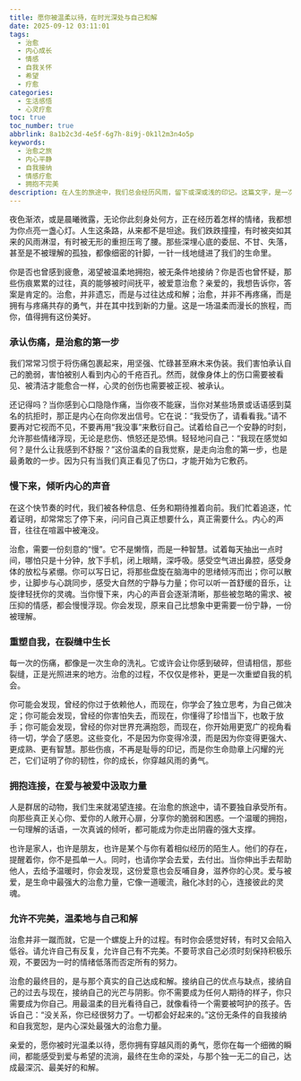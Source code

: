 ```yaml
---
title: 愿你被温柔以待，在时光深处与自己和解
date: 2025-09-12 03:11:01
tags:
  - 治愈
  - 内心成长
  - 情感
  - 自我关怀
  - 希望
  - 疗愈
categories:
  - 生活感悟
  - 心灵疗愈
toc: true
toc_number: true
abbrlink: 8a1b2c3d-4e5f-6g7h-8i9j-0k1l2m3n4o5p
keywords:
  - 治愈之旅
  - 内心平静
  - 自我接纳
  - 情感疗愈
  - 拥抱不完美
description: 在人生的旅途中，我们总会经历风雨，留下或深或浅的印记。这篇文字，是一次温柔的邀请，邀请你停下脚步，倾听内心的声音，感受治愈的力量。它关乎如何面对伤痛，如何与自己和解，如何在每一个细微的瞬间，重新找回内心的平静与力量。愿我们都能在时光的深处，被爱与理解温柔以待，最终与那个真实的自己，达成最深沉的和解。
---
```


夜色渐浓，或是晨曦微露，无论你此刻身处何方，正在经历着怎样的情绪，我都想为你点亮一盏心灯。人生这条路，从来都不是坦途。我们跌跌撞撞，有时被突如其来的风雨淋湿，有时被无形的重担压弯了腰。那些深埋心底的委屈、不甘、失落，甚至是不被理解的孤独，都像细密的针脚，一针一线地缝进了我们的生命里。

你是否也曾感到疲惫，渴望被温柔地拥抱，被无条件地接纳？你是否也曾怀疑，那些伤痕累累的过往，真的能够被时间抚平，被爱意治愈？亲爱的，我想告诉你，答案是肯定的。治愈，并非遗忘，而是与过往达成和解；治愈，并非不再疼痛，而是拥有与疼痛共存的勇气，并在其中找到新的力量。这是一场温柔而漫长的旅程，而你，值得拥有这份美好。

### 承认伤痛，是治愈的第一步

我们常常习惯于将伤痛包裹起来，用坚强、忙碌甚至麻木来伪装。我们害怕承认自己的脆弱，害怕被别人看到内心的千疮百孔。然而，就像身体上的伤口需要被看见、被清洁才能愈合一样，心灵的创伤也需要被正视、被承认。

还记得吗？当你感到心口隐隐作痛，当你夜不能寐，当你对某些场景或话语感到莫名的抗拒时，那正是内心在向你发出信号。它在说：“我受伤了，请看看我。”请不要再对它视而不见，不要再用“我没事”来敷衍自己。试着给自己一个安静的时刻，允许那些情绪浮现，无论是悲伤、愤怒还是恐惧。轻轻地问自己：“我现在感觉如何？是什么让我感到不舒服？”这份温柔的自我觉察，是走向治愈的第一步，也是最勇敢的一步。因为只有当我们真正看见了伤口，才能开始为它敷药。

### 慢下来，倾听内心的声音

在这个快节奏的时代，我们被各种信息、任务和期待推着向前。我们忙着追逐，忙着证明，却常常忘了停下来，问问自己真正想要什么，真正需要什么。内心的声音，往往在喧嚣中被淹没。

治愈，需要一份刻意的“慢”。它不是懒惰，而是一种智慧。试着每天抽出一点时间，哪怕只是十分钟，放下手机，闭上眼睛，深呼吸。感受空气进出鼻腔，感受身体的放松与紧绷。你可以写日记，将那些盘旋在脑海中的思绪倾泻而出；你可以散步，让脚步与心跳同步，感受大自然的宁静与力量；你可以听一首舒缓的音乐，让旋律轻抚你的灵魂。当你慢下来，内心的声音会逐渐清晰，那些被忽略的需求、被压抑的情感，都会慢慢浮现。你会发现，原来自己比想象中更需要一份宁静，一份被理解。

### 重塑自我，在裂缝中生长

每一次的伤痛，都像是一次生命的洗礼。它或许会让你感到破碎，但请相信，那些裂缝，正是光照进来的地方。治愈的过程，不仅仅是修补，更是一次重塑自我的机会。

你可能会发现，曾经的你过于依赖他人，而现在，你学会了独立思考，为自己做决定；你可能会发现，曾经的你害怕失去，而现在，你懂得了珍惜当下，也敢于放手；你可能会发现，曾经的你对世界充满抱怨，而现在，你开始用更宽广的视角看待一切，学会了感恩。这些变化，不是因为你变得冷漠，而是因为你变得更强大、更成熟、更有智慧。那些伤痕，不再是耻辱的印记，而是你生命勋章上闪耀的光芒，它们证明了你的韧性，你的成长，你穿越风雨的勇气。

### 拥抱连接，在爱与被爱中汲取力量

人是群居的动物，我们生来就渴望连接。在治愈的旅途中，请不要独自承受所有。向那些真正关心你、爱你的人敞开心扉，分享你的脆弱和困惑。一个温暖的拥抱，一句理解的话语，一次真诚的倾听，都可能成为你走出阴霾的强大支撑。

也许是家人，也许是朋友，也许是某个与你有着相似经历的陌生人。他们的存在，提醒着你，你不是孤单一人。同时，也请你学会去爱，去付出。当你伸出手去帮助他人，去给予温暖时，你会发现，这份爱意也会反哺自身，滋养你的心灵。爱与被爱，是生命中最强大的治愈力量，它像一道暖流，融化冰封的心，连接彼此的灵魂。

### 允许不完美，温柔地与自己和解

治愈并非一蹴而就，它是一个螺旋上升的过程。有时你会感觉好转，有时又会陷入低谷。请允许自己有反复，允许自己有不完美。不要苛求自己必须时刻保持积极乐观，不要因为一时的情绪低落而否定所有的努力。

治愈的最终目的，是与那个真实的自己达成和解。接纳自己的优点与缺点，接纳自己的过去与现在，接纳自己的光芒与阴影。你不需要成为任何人期待的样子，你只需要成为你自己。用最温柔的目光看待自己，就像看待一个需要被呵护的孩子。告诉自己：“没关系，你已经很努力了。一切都会好起来的。”这份无条件的自我接纳和自我宽恕，是内心深处最强大的治愈力量。

亲爱的，愿你被时光温柔以待，愿你拥有穿越风雨的勇气，愿你在每一个细微的瞬间，都能感受到爱与希望的流淌，最终在生命的深处，与那个独一无二的自己，达成最深沉、最美好的和解。